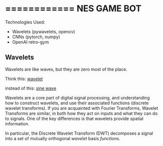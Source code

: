 ============
NES GAME BOT
============

Technologies Used:
 * Wavelets (pywavelets, opencv) 
 * CNNs (pytorch, numpy)
 * OpenAI retro-gym

## Wavelets
Wavelets are like waves, but they are zero most of the place. 

Think this:
[wavelet](https://upload.wikimedia.org/wikipedia/commons/c/c6/Wavelet_-_Meyer.png)

instead of this:
[sine wave](https://upload.wikimedia.org/wikipedia/commons/c/cd/Wave_sine.svg)

Wavelets are a core part of digital signal processing, and understanding how to construct wavelets, and use their associated functions (discrete wavelet transforms). 
If you are acquainted with Fourier Transforms, Wavelet Transforms are similar, in both how they act on inputs and what they can do to signals. One of the key differences is that wavelets provide spatial information.

In particular, the Discrete Wavelet Transform (DWT) decomposes a signal into a set of mutually orthogonal _wavelet_ basis _functions_. 
